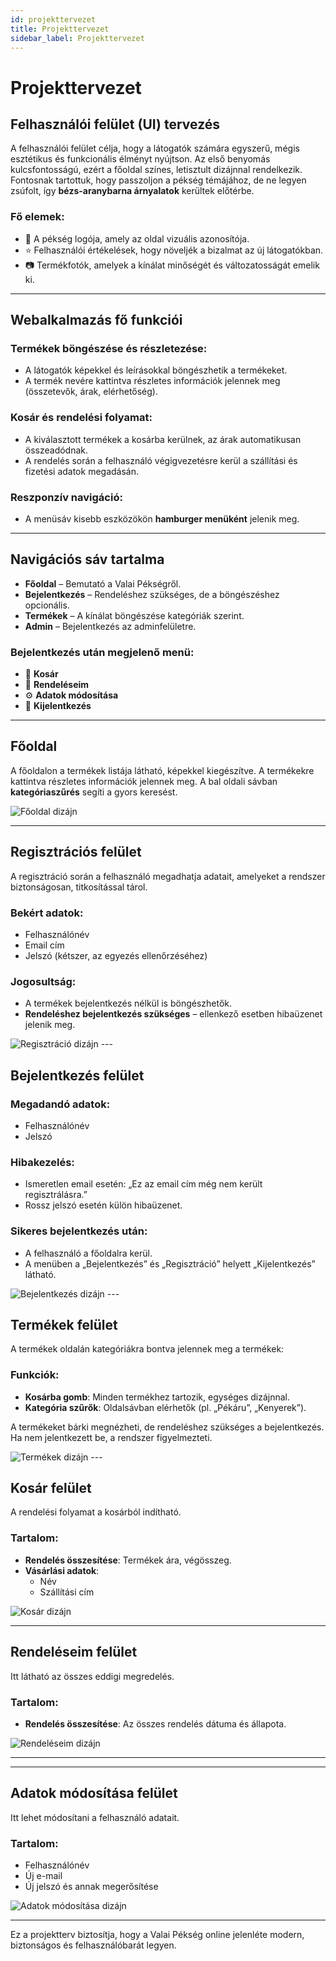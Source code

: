 ```yaml
---
id: projekttervezet
title: Projekttervezet
sidebar_label: Projekttervezet
---
```


# Projekttervezet

## Felhasználói felület (UI) tervezés

A felhasználói felület célja, hogy a látogatók számára egyszerű, mégis esztétikus és funkcionális élményt nyújtson. Az első benyomás kulcsfontosságú, ezért a főoldal színes, letisztult dizájnnal rendelkezik. Fontosnak tartottuk, hogy passzoljon a pékség témájához, de ne legyen zsúfolt, így **bézs-aranybarna árnyalatok** kerültek előtérbe.

### Fő elemek:
- 🥖 A pékség logója, amely az oldal vizuális azonosítója.
- ⭐ Felhasználói értékelések, hogy növeljék a bizalmat az új látogatókban.
- 📷 Termékfotók, amelyek a kínálat minőségét és változatosságát emelik ki.

---

## Webalkalmazás fő funkciói

### Termékek böngészése és részletezése:
- A látogatók képekkel és leírásokkal böngészhetik a termékeket.
- A termék nevére kattintva részletes információk jelennek meg (összetevők, árak, elérhetőség).

### Kosár és rendelési folyamat:
- A kiválasztott termékek a kosárba kerülnek, az árak automatikusan összeadódnak.
- A rendelés során a felhasználó végigvezetésre kerül a szállítási és fizetési adatok megadásán.

### Reszponzív navigáció:
- A menüsáv kisebb eszközökön **hamburger menüként** jelenik meg.

---

## Navigációs sáv tartalma

- **Főoldal** – Bemutató a Valai Pékségről.
- **Bejelentkezés** – Rendeléshez szükséges, de a böngészéshez opcionális.
- **Termékek** – A kínálat böngészése kategóriák szerint.
- **Admin** – Bejelentkezés az adminfelületre.

### Bejelentkezés után megjelenő menü:
- 🛒 **Kosár**
- 📜 **Rendeléseim**
- ⚙️ **Adatok módosítása**
- 🚪 **Kijelentkezés**

---

## Főoldal

A főoldalon a termékek listája látható, képekkel kiegészítve. A termékekre kattintva részletes információk jelennek meg. A bal oldali sávban **kategóriaszűrés** segíti a gyors keresést.

<img src="/img/fooldal.png" alt="Főoldal dizájn" />

---

## Regisztrációs felület

A regisztráció során a felhasználó megadhatja adatait, amelyeket a rendszer biztonságosan, titkosítással tárol.


### Bekért adatok:
- Felhasználónév
- Email cím
- Jelszó (kétszer, az egyezés ellenőrzéséhez)

### Jogosultság:
- A termékek bejelentkezés nélkül is böngészhetők.
- **Rendeléshez bejelentkezés szükséges** – ellenkező esetben hibaüzenet jelenik meg.

<img src="/img/registration.png" alt="Regisztráció dizájn" />
---

## Bejelentkezés felület

### Megadandó adatok:
- Felhasználónév
- Jelszó

### Hibakezelés:
- Ismeretlen email esetén: „Ez az email cím még nem került regisztrálásra.”
- Rossz jelszó esetén külön hibaüzenet.

### Sikeres bejelentkezés után:
- A felhasználó a főoldalra kerül.
- A menüben a „Bejelentkezés” és „Regisztráció” helyett „Kijelentkezés” látható.

<img src="/img/login.png" alt="Bejelentkezés dizájn" />
---

## Termékek felület

A termékek oldalán kategóriákra bontva jelennek meg a termékek:

### Funkciók:
- **Kosárba gomb**: Minden termékhez tartozik, egységes dizájnnal.
- **Kategória szűrők**: Oldalsávban elérhetők (pl. „Pékáru”, „Kenyerek”).

A termékeket bárki megnézheti, de rendeléshez szükséges a bejelentkezés. Ha nem jelentkezett be, a rendszer figyelmezteti.

<img src="/img/termekek.png" alt="Termékek dizájn" />
---

## Kosár felület

A rendelési folyamat a kosárból indítható.

### Tartalom:
- **Rendelés összesítése**: Termékek ára, végösszeg.
- **Vásárlási adatok**:
  - Név
  - Szállítási cím

<img src="/img/rendeles.png" alt="Kosár dizájn" />

---

## Rendeléseim felület

Itt látható az összes eddigi megredelés.

### Tartalom:
- **Rendelés összesítése**: Az összes rendelés dátuma és állapota.

<img src="/img/rendeleseim.png" alt="Rendeléseim dizájn" />

---

---
## Adatok módosítása felület

Itt lehet módosítani a felhasználó adatait.

### Tartalom:
- Felhasználónév
- Új e-mail
- Új jelszó és annak megerősítése


<img src="/img/profilmodositas.png" alt="Adatok módosítása dizájn" />

---

Ez a projektterv biztosítja, hogy a Valai Pékség online jelenléte modern, biztonságos és felhasználóbarát legyen.
